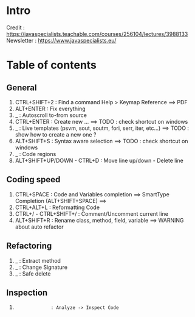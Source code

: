 # Intro
Credit : https://javaspecialists.teachable.com/courses/256104/lectures/3988133
Newsletter : https://www.javaspecialists.eu/

# Table of contents
## General
1.  CTRL+SHIFT+2    : Find a command
    Help > Keymap Reference ==> PDF
2.  ALT+ENTER                   : Fix everything
3.  _                           : Autoscroll to-from source
4.  CTRL+ENTER                  : Create new ...
    ==> TODO : check shortcut on windows
5.  _                           : Live templates (psvm, sout, soutm, fori, serr, iter, etc...)
    ==> TODO : show how to create a new one ?
6.  ALT+SHIFT+S                 : Syntax aware selection
    ==> TODO : check shortcut on windows
7.  _                           : Code regions
8.  ALT+SHIFT+UP/DOWN - CTRL+D  : Move line up/down - Delete line

## Coding speed
1.  CTRL+SPACE                  : Code and Variables completion ==> SmartType Completion (ALT+SHIFT+SPACE)
    ==> 
2.  CTRL+ALT+L                  : Reformatting Code
3.  CTRL+/ - CTRL+SHIFT+/       : Comment/Uncomment current line
4.  ALT+SHIFT+R                 : Rename class, method, field, variable
    ==> WARNING about auto refactor

## Refactoring
1.  _               : Extract method
2.  _               : Change Signature
3.  _               : Safe delete

## Inspection
1.                  : Analyze -> Inspect Code
